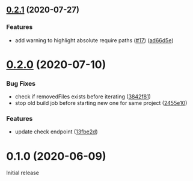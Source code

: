 ## [0.2.1](https://github.com/appcelerator/appcd-plugin-webpack/compare/v0.2.0...v0.2.1) (2020-07-27)


### Features

* add warning to highlight absolute require paths ([#17](https://github.com/appcelerator/appcd-plugin-webpack/issues/17)) ([ad66d5e](https://github.com/appcelerator/appcd-plugin-webpack/commit/ad66d5e0fd6c975f08f6abf29adc3dd6afd7e06f))


# [0.2.0](https://github.com/appcelerator/appc-daemon-plugins/compare/v0.1.0...v0.2.0) (2020-07-10)

### Bug Fixes

* check if removedFiles exists before iterating ([3842f81](https://github.com/appcelerator/appc-daemon-plugins/commit/3842f81c6ea68d0d9eccbf260d3ed07af1d6f0d9))
* stop old build job before starting new one for same project ([2455e10](https://github.com/appcelerator/appc-daemon-plugins/commit/2455e10954c8639e558e6c0fb5f853bd891c9b50))

### Features

* update check endpoint ([13fbe2d](https://github.com/appcelerator/appc-daemon-plugins/commit/13fbe2de0db03c26c5bcbffba2e4fae12907191a))

# 0.1.0 (2020-06-09)

Initial release
